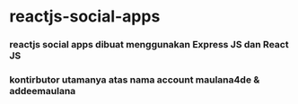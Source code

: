 # reactjs-social-apps

### reactjs social apps dibuat menggunakan Express JS dan React JS

### kontirbutor utamanya atas nama account maulana4de & addeemaulana
